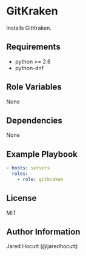 GitKraken
=========

Installs GitKraken.

Requirements
------------

- python >= 2.6
- python-dnf

Role Variables
--------------

None

Dependencies
------------

None

Example Playbook
----------------

```yaml
- hosts: servers
  roles:
    - role: gitkraken
```

License
-------

MIT

Author Information
------------------

Jared Hocutt (@jaredhocutt)
